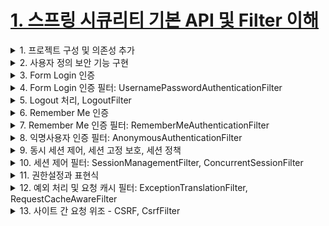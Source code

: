 # [1. 스프링 시큐리티 기본 API 및 Filter 이해](./1.spring-security-basic-api-and-filter-understanding)

<details> <summary> 1. 프로젝트 구성 및 의존성 추가 </summary>

## 1. 프로젝트 구성 및 의존성 추가

**pom.xml**
```xml
<dependency>
<groupId>org.springframework.boot</groupId>
<artifactId>spring-boot-starter-security</artifactId>
</dependency>
```

**스프링 시큐리티의 의존성 추가 시 일어나는 일들**
- 서버가 기동되면 스프링 시큐리티의 초기화 작업 및 보안 설정이 이루어진다.
- 별도의 설정이나 구현을 하지 않아도 기본적인 웹 보안 기능이 현재 시스템에 연동되어 작동함
    1. 모든 요청은 인증이 되어야 자원에 접근이 가능하다.
    2. 인증 밧깅느 폼 로그인 방식과 httpBasic 로그인 방식을 제공한다.
    3. 기본 로그인 페이지를 제공한다.
    4. 기본 계정 한개를 제공한다 - username: user / password: 랜덤 문자열

**문제점**
- 계정 추가, 권한 추가, DB 연동 등
- 기본적인 보안 기능 외에 시스템에서 필요로 하는 더 세부적이고 추가적인 보안기능이 필요


</details>

<details> <summary> 2. 사용자 정의 보안 기능 구현 </summary>

## 2. 사용자 정의 보안 기능 구현

![image](https://user-images.githubusercontent.com/28394879/134797847-a8142a0e-457a-460e-89c4-d8efe4844add.png)

### 인증 API - SecurityConfig 설정
```java
@Configuration
@EnableWebSecurity
public class SecurityConfig extends WebSecurityConfigurerAdapter {

@Override
protected void configure(HttpSecurity http) throws Exception { 
	http
		.authorizeRequests()
		.anyRequest().authenticated()
	.and()
		.formLogin();
}

```

### 인증 API - HTTP Basic 인증, BasicAuthenticationFilter
![image](https://user-images.githubusercontent.com/28394879/134798416-434154aa-99f8-45e8-849c-9c38fef1015b.png)
- HTTP는 자체적인 인증 관련 기능을 제공하며 HTTP 표준에 정의된 가장 단순한 인증 방법이다.
- 간단한 설정과 Stateless가 장점 - Session Cookie(JSESSIONID) 사용하지 않음
- 보호 자원 접근시 서버가 클라이언트에게 401 Unauthorized 응답과 함께 WWW-Authenticate header를 기술해서 인증교수를 보냄
- Client는 ID:Password 값을 Base64로 Encoding한 문자열을 Authorization Header에 추가한 뒤 Server에 Resource를 요청
    - Authorization: Basic cmVzdDpyZXN0
- ID, Password가 Base64로 Encoding되어 있어 ID, Password가 외부에게 쉽게 노출되는 구조이기 떄문에 SSL이나 TLS는 필수이다.

**HTTP Basic 인증 코드**
```java
protected void configure(HttpSecurity http) throws Exception {
	http.httpBasic();
}

```

**BasicAuthenticationFilter**

![image](https://user-images.githubusercontent.com/28394879/134798517-a0ce77f2-999d-45dd-b337-5643e32cb22f.png)

</details>

<details> <summary> 3. Form Login 인증 </summary>

## 3. Form Login 인증

![image](https://user-images.githubusercontent.com/28394879/134798648-bba75da6-91e8-419c-bf9f-9294bb273842.png)

**http.formLogin()**

- Form 로그인 인증 기능이 작동함

```java
protected void configure(HttpSecurity http) throws Exception {
	 http.formLogin()
                .loginPage("/login.html")   				// 사용자 정의 로그인 페이지
                .defaultSuccessUrl("/home")				// 로그인 성공 후 이동 페이지
	         .failureUrl("/login.html?error=true")		// 로그인 실패 후 이동 페이지
                .usernameParameter("username")			// 아이디 파라미터명 설정
                .passwordParameter("password")			// 패스워드 파라미터명 설정
                .loginProcessingUrl("/login")			// 로그인 Form Action Url
                .successHandler(loginSuccessHandler())		// 로그인 성공 후 핸들러
                .failureHandler(loginFailureHandler())		// 로그인 실패 후 핸들러
}

```

</details>

<details> <summary> 4. Form Login 인증 필터: UsernamePasswordAuthenticationFilter </summary>

</details>

<details> <summary> 5. Logout 처리, LogoutFilter </summary>

</details>

<details> <summary> 6. Remember Me 인증 </summary>

</details>
<details> <summary> 7. Remember Me 인증 필터: RememberMeAuthenticationFilter </summary>

</details>

<details> <summary> 8. 익명사용자 인증 필터: AnonymousAuthenticationFilter </summary>

</details>

<details> <summary> 9. 동시 세션 제어, 세션 고정 보호, 세션 정책 </summary>

</details>

<details> <summary> 10. 세션 제어 필터: SessionManagementFilter, ConcurrentSessionFilter </summary>

</details>

<details> <summary> 11. 권한설정과 표현식 </summary>

</details>

<details> <summary> 12. 예외 처리 및 요청 캐시 필터: ExceptionTranslationFilter, RequestCacheAwareFilter </summary>

</details>

<details> <summary> 13. 사이트 간 요청 위조 - CSRF, CsrfFilter </summary>

</details>
